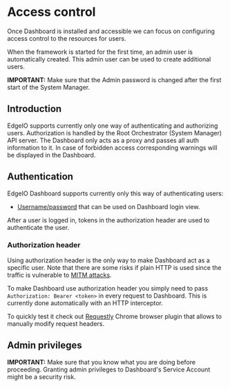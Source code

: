 # Access control

Once Dashboard is installed and accessible we can focus on configuring access control to the resources for users.

When the framework is started for the first time, an admin user is automatically created. 
This admin user can be used to create additional users.

**IMPORTANT:** Make sure that the Admin password is changed after the first start of the System Manager.

## Introduction

EdgeIO supports currently only one way of authenticating and authorizing users.
Authorization is handled by the Root Orchestrator (System Manager) API server.
The Dashboard only acts as a proxy and passes all auth information to it. 
In case of forbidden access corresponding warnings will be displayed in the Dashboard.

## Authentication

EdgeIO Dashboard supports currently only this way of authenticating users:

* [Username/password](#basic) that can be used on Dashboard login view.

After a user is logged in, tokens in the authorization header are used to authenticate the user.

### Authorization header

Using authorization header is the only way to make Dashboard act as a specific user. 
Note that there are some risks if plain HTTP is used since the traffic is vulnerable to [MITM attacks](https://en.wikipedia.org/wiki/Man-in-the-middle_attack).

To make Dashboard use authorization header you simply need to pass `Authorization: Bearer <token>` in every request to Dashboard. 
This is currently done automatically with an HTTP interceptor.

To quickly test it check out [Requestly](https://chrome.google.com/webstore/detail/requestly-redirect-url-mo/mdnleldcmiljblolnjhpnblkcekpdkpa) Chrome browser plugin that allows to manually modify request headers.

## Admin privileges

**IMPORTANT:** Make sure that you know what you are doing before proceeding. Granting admin privileges to Dashboard's Service Account might be a security risk.

